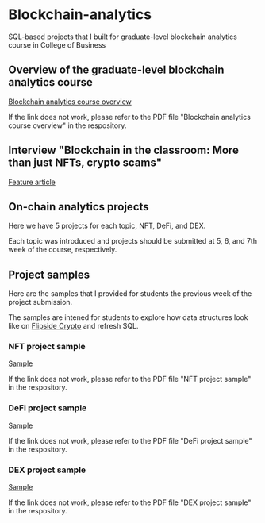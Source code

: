 # Blockchain-analytics
SQL-based projects that I built for graduate-level blockchain analytics course in College of Business




## Overview of the graduate-level blockchain analytics course
[Blockchain analytics course overview](https://app.clarity.so/vishalsbase1/tags/da8b96a7-6a8d-4cd2-8704-e8a8ce848cbe)

If the link does not work, please refer to the PDF file "Blockchain analytics course overview" in the respository.


## Interview "Blockchain in the classroom: More than just NFTs, crypto scams"
[Feature article](https://dailyillini.com/?p=312829)



## On-chain analytics projects
Here we have 5 projects for each topic, NFT, DeFi, and DEX.

Each topic was introduced and projects should be submitted at 5, 6, and 7th week of the course, respectively.


## Project samples
Here are the samples that I provided for students the previous week of the project submission.

The samples are intened for students to explore how data structures look like on [Flipside Crypto](https://flipsidecrypto.xyz/) and refresh SQL.



### NFT project sample
[Sample](https://flipsidecrypto.xyz/alaskaaa/nft-samples-6AS3_O)

If the link does not work, please refer to the PDF file "NFT project sample" in the respository.



### DeFi project sample
[Sample](https://flipsidecrypto.xyz/alaskaaa/sol-samples-7-o4o4)

If the link does not work, please refer to the PDF file "DeFi project sample" in the respository.



### DEX project sample
[Sample](https://flipsidecrypto.xyz/alaskaaa/eth-samples-rW2ut5)

If the link does not work, please refer to the PDF file "DEX project sample" in the respository.

